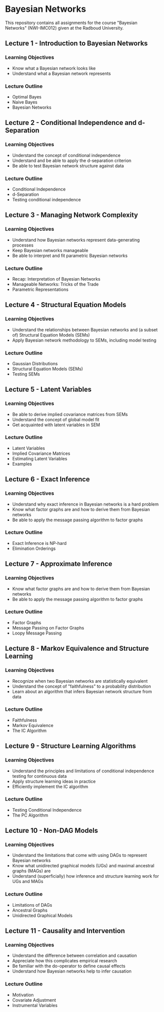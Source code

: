 # Bayesian Networks

This repository contains all assignments for the course "Bayesian Networks" (NWI-IMC012) given at the Radboud University.


## Lecture 1 - Introduction to Bayesian Networks

### Learning Objectives

* Know what a Bayesian network looks like
* Understand what a Bayesian network represents

### Lecture Outline

* Optimal Bayes
* Naive Bayes
* Bayesian Networks	



## Lecture 2 - Conditional Independence and d-Separation

### Learning Objectives

* Understand the concept of conditional independence
* Understand and be able to apply the d-separation criterion
* Be able to test Bayesian network structure against data

### Lecture Outline

* Conditional Independence
* d-Separation
* Testing conditional independence



## Lecture 3 - Managing Network Complexity

### Learning Objectives

* Understand how Bayesian networks represent data-generating processes
* Keep Bayesian networks manageable
* Be able to interpret and fit parametric Bayesian networks

### Lecture Outline

* Recap: Interpretation of Bayesian Networks
* Manageable Networks: Tricks of the Trade
* Parametric Representations



## Lecture 4 - Structural Equation Models

### Learning Objectives

* Understand the relationships between Bayesian networks and (a subset of) Structural Equation Models (SEMs)
* Apply Bayesian network methodology to SEMs, including model testing

### Lecture Outline

* Gaussian Distributions
* Structural Equation Models (SEMs)
* Testing SEMs



## Lecture 5 - Latent Variables

### Learning Objectives

* Be able to derive implied covariance matrices from SEMs
* Understand the concept of global model fit
* Get acquainted with latent variables in SEM

### Lecture Outline

* Latent Variables
* Implied Covariance Matrices
* Estimating Latent Variables
* Examples



## Lecture 6 - Exact Inference

### Learning Objectives

* Understand why exact inference in Bayesian networks is a hard problem
* Know what factor graphs are and how to derive them from Bayesian networks
* Be able to apply the message passing algorithm to factor graphs

### Lecture Outline

* Exact Inference is NP-hard
* Elimination Orderings



## Lecture 7 - Approximate Inference

### Learning Objectives

* Know what factor graphs are and how to derive them from Bayesian networks
* Be able to apply the message passing algorithm to factor graphs

### Lecture Outline

* Factor Graphs
* Message Passing on Factor Graphs
* Loopy Message Passing



## Lecture 8 - Markov Equivalence and Structure Learning

### Learning Objectives

* Recognize when two Bayesian networks are statistically equivalent
* Understand the concept of "faithfulness" to a probability distribution
* Learn about an algorithm that infers Bayesian network structure from data

### Lecture Outline

* Faithfulness
* Markov Equivalence
* The IC Algorithm



## Lecture 9 - Structure Learning Algorithms

### Learning Objectives

* Understand the principles and limitations of conditional independence testing for continuous data
* Apply structure learning ideas in practice
* Efficiently implement the IC algorithm

### Lecture Outline

* Testing Conditional Independence
* The PC Algorithm



## Lecture 10 - Non-DAG Models

### Learning Objectives

* Understand the limitations that come with using DAGs to represent Bayesian networks
* Know what unidirected graphical models (UGs) and maximal ancestral graphs (MAGs) are
* Understand (superficially) how inference and structure learning work for UGs and MAGs

### Lecture Outline

* Limitations of DAGs
* Ancestral Graphs
* Unidirected Graphical Models



## Lecture 11 - Causality and Intervention

### Learning Objectives

* Understand the difference between correlation and causation
* Appreciate how this complicates empirical research
* Be familiar with the do-operator to define causal effects
* Understand how Bayesian networks help to infer causation

### Lecture Outline

* Motivation
* Covariate Adjustment
* Instrumental Variables

